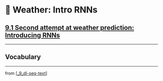 # 🧬 Weather: Intro RNNs

## [**9.1** Second attempt at weather prediction: Introducing RNNs](https://livebook.manning.com/book/deep-learning-with-javascript/chapter-9/14)

---

## **Vocabulary**

---
from [[_9_dl-seq-text]]

[//begin]: # "Autogenerated link references for markdown compatibility"
[_9_dl-seq-text]: ../_9_dl-seq-text.md "🧬 DL for Seq Text"
[//end]: # "Autogenerated link references"
